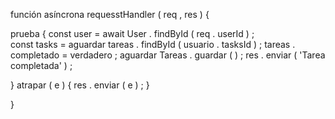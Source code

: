  función  asíncrona requesstHandler ( req ,  res )  {

prueba  {
    const  user  =  await  User . findById ( req . userId ) ;    
const  tasks  =  aguardar  tareas . findById ( usuario . tasksId ) ;
tareas . completado  =  verdadero ;
aguardar  Tareas . guardar ( ) ;
res . enviar ( 'Tarea completada' ) ;

}
atrapar ( e )  {
    res . enviar ( e ) ;
}


}
